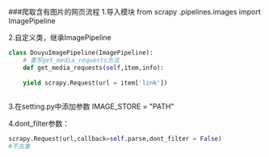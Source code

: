 ###爬取含有图片的网页流程
1.导入模块
from scrapy .pipelines.images import ImagePipeline

2.自定义类，继承ImagePipeline
```python
class DouyuImagePipeline(ImagePipeline):
    # 重写get_media_requests方法
    def get_media_requests(self,item,info):
    
    yield scrapy.Request(url = item['link'])
    
```
3.在setting.py中添加参数
IMAGE_STORE = "PATH"

4.dont_filter参数：
```python
scrapy.Request(url,callback=self.parse,dont_filter = False)
#不去重
```
